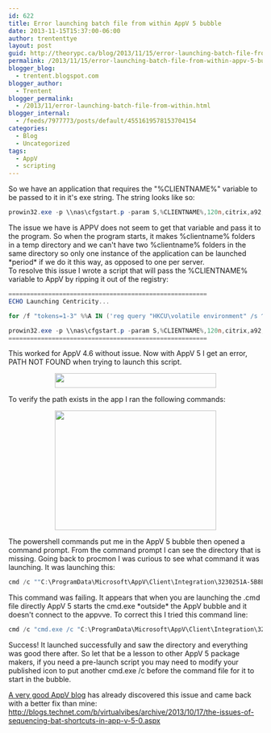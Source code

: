 ```yaml
---
id: 622
title: Error launching batch file from within AppV 5 bubble
date: 2013-11-15T15:37:00-06:00
author: trententtye
layout: post
guid: http://theorypc.ca/blog/2013/11/15/error-launching-batch-file-from-within-appv-5-bubble/
permalink: /2013/11/15/error-launching-batch-file-from-within-appv-5-bubble/
blogger_blog:
  - trentent.blogspot.com
blogger_author:
  - Trentent
blogger_permalink:
  - /2013/11/error-launching-batch-file-from-within.html
blogger_internal:
  - /feeds/7977773/posts/default/4551619578153704154
categories:
  - Blog
  - Uncategorized
tags:
  - AppV
  - scripting
---
```

So we have an application that requires the "%CLIENTNAME%" variable to be passed to it in it's exe string.  The string looks like so:

```powershell
prowin32.exe -p \\nas\cfgstart.p -param S,%CLIENTNAME%,120n,citrix,a92,10920 -wy
```

<div>
</div>

<div>
  The issue we have is APPV does not seem to get that variable and pass it to the program.  So when the program starts, it makes %clientname% folders in a temp directory and we can't have two %clientname% folders in the same directory so only one instance of the application can be launched *period* if we do it this way, as opposed to one per server.
</div>

<div>
</div>

<div>
  To resolve this issue I wrote a script that will pass the %CLIENTNAME% variable to AppV by ripping it out of the registry:
</div>

<div>
</div>

```powershell
=======================================================
ECHO Launching Centricity...

for /f "tokens=1-3" %%A IN ('reg query "HKCU\volatile environment" /s ^| findstr /i /c:"CLIENTNAME"') DO SET CLIENTNAME=%%C

prowin32.exe -p \\nas\cfgstart.p -param S,%CLIENTNAME%,120n,citrix,a92,10920 -wy
=======================================================
```

<div>
</div>

<div>
  <p>
    This worked for AppV 4.6 without issue.  Now with AppV 5 I get an error, PATH NOT FOUND when trying to launch this script.
  </p>
  
  <div style="clear: both; text-align: center;">
    <a style="margin-left: 1em; margin-right: 1em; text-align: center;" href="http://2.bp.blogspot.com/-pcAv4kNar4A/UoaUgP-y9bI/AAAAAAAAAa0/5rt17WcaMhA/s1600/Screen+Shot+2013-11-15+at+2.38.12+PM.png"><img src="http://2.bp.blogspot.com/-pcAv4kNar4A/UoaUgP-y9bI/AAAAAAAAAa0/5rt17WcaMhA/s320/Screen+Shot+2013-11-15+at+2.38.12+PM.png" width="320" height="29" border="0" /></a>
  </div>
  
  <div style="clear: both; text-align: center;">
  </div>
  
  <p>
    To verify the path exists in the app I ran the following commands:
  </p>
</div>

<div>
  <div style="clear: both; text-align: center;">
    <a style="margin-left: 1em; margin-right: 1em; text-align: center;" href="http://3.bp.blogspot.com/-T97P6fP8v4s/UoaUhHhfdvI/AAAAAAAAAbA/euNanlROOQ0/s1600/Screen+Shot+2013-11-15+at+2.38.03+PM.png"><img src="http://3.bp.blogspot.com/-T97P6fP8v4s/UoaUhHhfdvI/AAAAAAAAAbA/euNanlROOQ0/s320/Screen+Shot+2013-11-15+at+2.38.03+PM.png" width="320" height="237" border="0" /></a>
  </div>
  
  <div style="clear: both; text-align: center;">
  </div>
  
  <p>
    The powershell commands put me in the AppV 5 bubble then opened a command prompt.  From the command prompt I can see the directory that is missing.  Going back to procmon I was curious to see what command it was launching.  It was launching this:
  </p>
</div>

<div>
</div>


```powershell
cmd /c ""C:\ProgramData\Microsoft\AppV\Client\Integration\3230251A-5B8E-47EF-8378-986B2A492D05\Root\VFS\Common Desktop\MyApps\BDM Pharmacy v9.2\Centricity Pharmacy Test on rxpv91cal.cmd" /appvve:3230251A-5B8E-47EF-8378-986B2A492D05_03CA3F94-F318-4693-A7E3-038DB30E6C70"
```


<div>
</div>

<div>
  This command was failing.  It appears that when you are launching the .cmd file directly AppV 5 starts the cmd.exe *outside* the AppV bubble and it doesn't connect to the appvve.  To correct this I tried this command line:
</div>

<div>
</div>

```powershell
cmd /c "cmd.exe /c "C:\ProgramData\Microsoft\AppV\Client\Integration\3230251A-5B8E-47EF-8378-986B2A492D05\Root\VFS\Common Desktop\MyApps\BDM Pharmacy v9.2\Centricity Pharmacy Test on rxpv91cal.cmd" /appvve:3230251A-5B8E-47EF-8378-986B2A492D05_03CA3F94-F318-4693-A7E3-038DB30E6C70"
```

<div>
</div>

<div>
  <p>
    Success!  It launched successfully and saw the directory and everything was good there after.  So let that be a lesson to other AppV 5 package makers, if you need a pre-launch script you may need to modify your published icon to put another cmd.exe /c before the command file for it to start in the bubble.
  </p>
  
  <p>
    <a href="http://blogs.technet.com/b/virtualvibes/archive/2013/10/17/the-issues-of-sequencing-bat-shortcuts-in-app-v-5-0.aspx">A very good AppV blog</a> has already discovered this issue and came back with a better fix than mine:<br /> <a href="http://blogs.technet.com/b/virtualvibes/archive/2013/10/17/the-issues-of-sequencing-bat-shortcuts-in-app-v-5-0.aspx">http://blogs.technet.com/b/virtualvibes/archive/2013/10/17/the-issues-of-sequencing-bat-shortcuts-in-app-v-5-0.aspx</a>
  </p>
</div>

<!-- AddThis Advanced Settings generic via filter on the_content -->

<!-- AddThis Share Buttons generic via filter on the_content -->